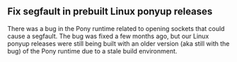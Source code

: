 ## Fix segfault in prebuilt Linux ponyup releases

There was a bug in the Pony runtime related to opening sockets that could cause a segfault. The bug was fixed a few months ago, but our Linux ponyup releases were still being built with an older version (aka still with the bug) of the Pony runtime due to a stale build environment.


